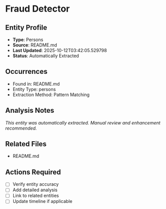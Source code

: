 # Fraud Detector

## Entity Profile
- **Type**: Persons
- **Source**: README.md
- **Last Updated**: 2025-10-12T03:42:05.529798
- **Status**: Automatically Extracted

## Occurrences
- Found in: README.md
- Entity Type: persons
- Extraction Method: Pattern Matching

## Analysis Notes
*This entity was automatically extracted. Manual review and enhancement recommended.*

## Related Files
- README.md

## Actions Required
- [ ] Verify entity accuracy
- [ ] Add detailed analysis
- [ ] Link to related entities
- [ ] Update timeline if applicable
